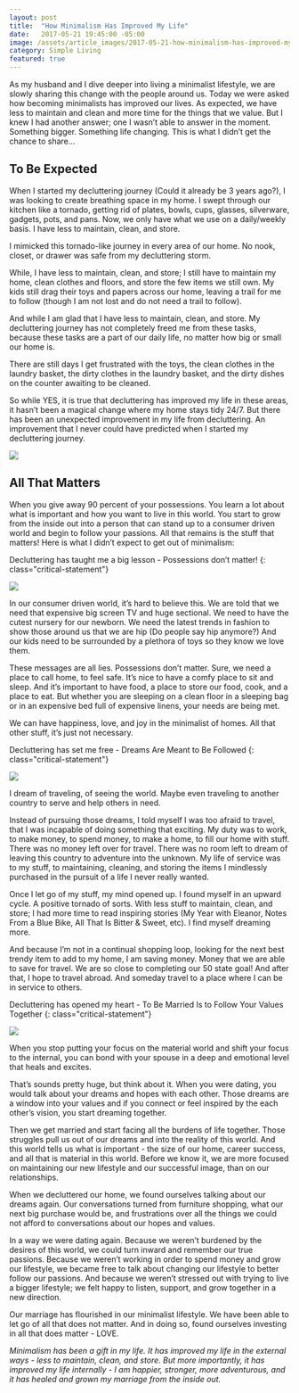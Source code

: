 ```yaml
---
layout: post
title:  "How Minimalism Has Improved My Life"
date:   2017-05-21 19:45:00 -05:00
image: /assets/article_images/2017-05-21-how-minimalism-has-improved-my-life/minimalist-coffee.jpg
category: Simple Living
featured: true
---
```


As my husband and I dive deeper into living a minimalist lifestyle, we are slowly sharing this change with the people around us. Today we were asked how becoming minimalists has improved our lives. As expected, we have less to maintain and clean and more time for the things that we value. But I knew I had another answer; one I wasn’t able to answer in the moment. Something bigger. Something life changing.  This is what I didn’t get the chance to share...

## To Be Expected

When I started my decluttering journey (Could it already be 3 years ago?), I was looking to create breathing space in my home. I swept through our kitchen like a tornado, getting rid of plates, bowls, cups, glasses, silverware, gadgets, pots, and pans. Now, we only have what we use on a daily/weekly basis. I have less to maintain, clean, and store.

I mimicked this tornado-like journey in every area of our home. No nook, closet, or drawer was safe from my decluttering storm.

While, I have less to maintain, clean, and store; I still have to maintain my home, clean clothes and floors, and store the few items we still own. My kids still drag their toys and papers across our home, leaving a trail for me to follow (though I am not lost and do not need a trail to follow).

And while I am glad that I have less to maintain, clean, and store. My decluttering journey has not completely freed me from these tasks, because these tasks are a part of our daily life, no matter how big or small our home is.

There are still days I get frustrated with the toys, the clean clothes in the laundry basket, the dirty clothes in the laundry basket, and the dirty dishes on the counter awaiting to be cleaned.

So while YES, it is true that decluttering has improved my life in these areas, it hasn’t been a magical change where my home stays tidy 24/7. But there has been an unexpected improvement in my life from decluttering. An improvement that I never could have predicted when I started my decluttering journey.

![]({{site.url}}/assets/article_images/2017-05-21-how-minimalism-has-improved-my-life/minimalist-love.jpg)

## All That Matters

When you give away 90 percent of your possessions. You learn a lot about what is important and how you want to live in this world. You start to grow from the inside out into a person that can stand up to a consumer driven world and begin to follow your passions. All that remains is the stuff that matters! Here is what I didn’t expect to get out of minimalism:

Decluttering has taught me a big lesson -  Possessions don’t matter!
{: class="critical-statement"}

![]({{site.url}}/assets/article_images/2017-05-21-how-minimalism-has-improved-my-life/minimalist-bag.jpg)

In our consumer driven world, it’s hard to believe this. We are told that we need that expensive big screen TV and huge sectional. We need to have the cutest nursery for our newborn. We need the latest trends in fashion to show those around us that we are hip (Do people say hip anymore?) And our kids need to be surrounded by a plethora of toys so they know we love them.

These messages are all lies. Possessions don’t matter. Sure, we need a place to call home, to feel safe. It’s nice to have a comfy place to sit and sleep. And it’s important to have food, a place to store our food, cook, and a place to eat. But whether you are sleeping on a clean floor in a sleeping bag or in an expensive bed full of expensive linens, your needs are being met.

We can have happiness, love, and joy in the minimalist of homes. All that other stuff, it’s just not necessary.

Decluttering has set me free - Dreams Are Meant to Be Followed
{: class="critical-statement"}

![]({{site.url}}/assets/article_images/2017-05-21-how-minimalism-has-improved-my-life/minimalist-travel.jpg)

I dream of traveling, of seeing the world. Maybe even traveling to another country to serve and help others in need.

Instead of pursuing those dreams, I told myself I was too afraid to travel, that I was incapable of doing something that exciting. My duty was to work, to make money, to spend money, to make a home, to fill our home with stuff. There was no money left over for travel. There was no room left to dream of leaving this country to adventure into the unknown. My life of service was to my stuff, to maintaining, cleaning, and storing the items I mindlessly purchased in the pursuit of a life I never really wanted.

Once I let go of my stuff, my mind opened up. I found myself in an upward cycle. A positive tornado of sorts. With less stuff to maintain, clean, and store; I had more time to read inspiring stories (My Year with Eleanor, Notes From a Blue Bike, All That Is Bitter & Sweet, etc). I find myself dreaming more.

And because I’m not in a continual shopping loop, looking for the next best trendy item to add to my home, I am saving money. Money that we are able to save for travel. We are so close to completing our 50 state goal! And after that, I hope to travel abroad. And someday travel to a place where I can be in service to others.

Decluttering has opened my heart - To Be Married Is to Follow Your Values Together
{: class="critical-statement"}

![]({{site.url}}/assets/article_images/2017-05-21-how-minimalism-has-improved-my-life/minimalist-couple.jpg)

When you stop putting your focus on the material world and shift your focus to the internal, you can bond with your spouse in a deep and emotional level that heals and excites.

That’s sounds pretty huge, but think about it. When you were dating, you would talk about your dreams and hopes with each other. Those dreams are a window into your values and if you connect or feel inspired by the each other’s vision, you start dreaming together.

Then we get married and start facing all the burdens of life together. Those struggles pull us out of our dreams and into the reality of this world. And this world tells us what is important - the size of our home, career success, and all that is material in this world. Before we know it, we are more focused on maintaining our new lifestyle and our successful image, than on our relationships.

When we decluttered our home, we found ourselves talking about our dreams again. Our conversations turned from furniture shopping, what our next big purchase would be, and frustrations over all the things we could not afford to conversations about our hopes and values.

In a way we were dating again. Because we weren’t burdened by the desires of this world, we could turn inward and remember our true passions. Because we weren’t working in order to spend money and grow our lifestyle, we became free to talk about changing our lifestyle to better follow our passions. And because we weren’t stressed out with trying to live a bigger lifestyle; we felt happy to listen, support, and grow together in a new direction.

Our marriage has flourished in our minimalist lifestyle. We have been able to let go of all that does not matter. And in doing so, found ourselves investing in all that does matter - LOVE.

_Minimalism has been a gift in my life. It has improved my life in the external ways - less to maintain, clean, and store. But more importantly, it has improved my life internally - I am happier, stronger, more adventurous, and it has healed and grown my marriage from the inside out._
